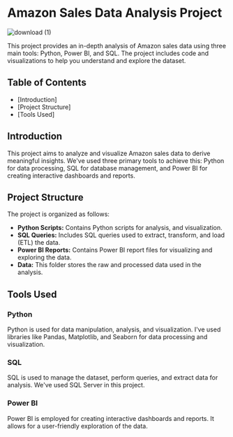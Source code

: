 # Amazon Sales Data Analysis Project
![download (1)](https://github.com/rrshimpi0901/Amazon_sales/assets/126953112/f3acf734-64b8-4439-aa40-30a3ab284aae)

This project provides an in-depth analysis of Amazon sales data using three main tools: Python, Power BI, and SQL. The project includes code and visualizations to help you understand and explore the dataset.

## Table of Contents

- [Introduction]
- [Project Structure]
- [Tools Used]

## Introduction

This project aims to analyze and visualize Amazon sales data to derive meaningful insights. We've used three primary tools to achieve this: Python for data processing, SQL for database management, and Power BI for creating interactive dashboards and reports.

## Project Structure

The project is organized as follows:

- **Python Scripts:** Contains Python scripts for analysis, and visualization.
- **SQL Queries:** Includes SQL queries used to extract, transform, and load (ETL) the data.
- **Power BI Reports:** Contains Power BI report files for visualizing and exploring the data.
- **Data:** This folder stores the raw and processed data used in the analysis.

## Tools Used

### Python

Python is used for data manipulation, analysis, and visualization. I've used libraries like Pandas, Matplotlib, and Seaborn for data processing and visualization.

### SQL

SQL is used to manage the dataset, perform queries, and extract data for analysis. We've used SQL Server in this project.

### Power BI

Power BI is employed for creating interactive dashboards and reports. It allows for a user-friendly exploration of the data.

